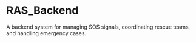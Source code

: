 # RAS_Backend
A backend system for managing SOS signals, coordinating rescue teams, and handling emergency cases.
